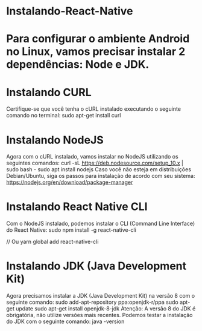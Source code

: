 # Instalando-React-Native

# Para configurar o ambiente Android no Linux, vamos precisar instalar 2 dependências: Node e JDK.

# Instalando CURL
Certifique-se que você tenha o cURL instalado executando o seguinte comando no terminal:
sudo apt-get install curl

# Instalando NodeJS
Agora com o cURL instalado, vamos instalar no NodeJS utilizando os seguintes comandos:
curl -sL https://deb.nodesource.com/setup_10.x | sudo bash -
sudo apt install nodejs
Caso você não esteja em distribuições Debian/Ubuntu, siga os passos para instalação de acordo com seu sistema: https://nodejs.org/en/download/package-manager

# Instalando React Native CLI
Com o NodeJS instalado, podemos instalar o CLI (Command Line Interface) do React Native:
sudo npm install -g react-native-cli

// Ou yarn global add react-native-cli

# Instalando JDK (Java Development Kit)
Agora precisamos instalar a JDK (Java Development Kit) na versão 8 com o seguinte comando:
sudo add-apt-repository ppa:openjdk-r/ppa
sudo apt-get update
sudo apt-get install openjdk-8-jdk
Atenção: A versão 8 do JDK é obrigatória, não utilize versões mais recentes.
Podemos testar a instalação do JDK com o seguinte comando:
java -version
